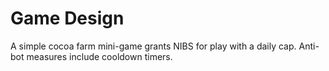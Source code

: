 # Game Design

A simple cocoa farm mini-game grants NIBS for play with a daily cap. Anti-bot measures include cooldown timers.
